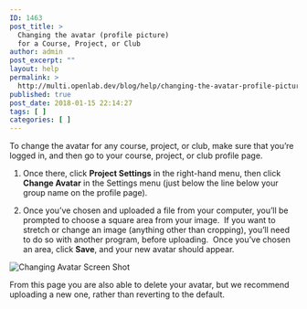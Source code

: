 ```yaml
---
ID: 1463
post_title: >
  Changing the avatar (profile picture)
  for a Course, Project, or Club
author: admin
post_excerpt: ""
layout: help
permalink: >
  http://multi.openlab.dev/blog/help/changing-the-avatar-profile-picture-for-a-course-project-or-club/
published: true
post_date: 2018-01-15 22:14:27
tags: [ ]
categories: [ ]
---
```

To change the avatar for any course, project, or club, make sure that you’re logged in, and then go to your course, project, or club profile page.

1. Once there, click <strong>Project Settings</strong> in the right-hand menu, then click <strong>Change Avatar</strong> in the Settings menu (just below the line below your group name on the profile page).

2. Once you’ve chosen and uploaded a file from your computer, you’ll be prompted to choose a square area from your image.  If you want to stretch or change an image (anything other than cropping), you’ll need to do so with another program, before uploading.  Once you’ve chosen an area, click <strong>Save</strong>, and your new avatar should appear.

<img class="alignnone wp-image-36486 size-full" src="https://openlab.citytech.cuny.edu/wp-content/uploads/2012/08/Changing_Avatar_1_V2.png" sizes="(max-width: 1200px) 100vw, 1200px" srcset="https://openlab.citytech.cuny.edu/wp-content/uploads/2012/08/Changing_Avatar_1_V2.png 1200w, https://openlab.citytech.cuny.edu/wp-content/uploads/2012/08/Changing_Avatar_1_V2-300x163.png 300w, https://openlab.citytech.cuny.edu/wp-content/uploads/2012/08/Changing_Avatar_1_V2-1024x556.png 1024w, https://openlab.citytech.cuny.edu/wp-content/uploads/2012/08/Changing_Avatar_1_V2-32x17.png 32w" alt="Changing Avatar Screen Shot" />

From this page you are also able to delete your avatar, but we recommend uploading a new one, rather than reverting to the default.